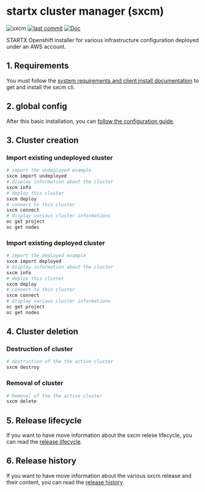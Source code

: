 # startx cluster manager (sxcm)

![sxcm](https://img.shields.io/badge/latest-v0.1.1-blue.svg) [![last commit](https://img.shields.io/github/last-commit/startxfr/sxcm.svg)](https://github.com/startxfr/sxcm) [![Doc](https://readthedocs.org/projects/sxcm/badge)](https://sxcm.readthedocs.io)

STARTX Openshift installer for various infrastructure configuration deployed under an AWS account.

## 1. Requirements

You must follow the [system requirements and client install documentation](1-requirements.md) to get and install the sxcm cli.

## 2. global config

After this basic installation, you can [follow the configuration guide](2-configure.md).

## 3. Cluster creation

### Import existing undeployed cluster

```bash
# import the undeployed example
sxcm import undeployed
# display information about the cluster 
sxcm info
# deploy this cluster
sxcm deploy
# connect to this cluster
sxcm connect
# display various cluster informations
oc get project
oc get nodes
```

### Import existing deployed cluster

```bash
# import the deployed example
sxcm import deployed
# display information about the cluster 
sxcm info
# deploy this cluster
sxcm deploy
# connect to this cluster
sxcm connect
# display various cluster informations
oc get project
oc get nodes
```

## 4. Cluster deletion

### Destruction of cluster

```bash
# destruction of the the active cluster
sxcm destroy
```

### Removal of cluster

```bash
# Removal of the the active cluster
sxcm delete
```

## 5. Release lifecycle

If you want to have move information about the sxcm relese lifecycle, you can read the [release lifecycle](5-release-lifecycle.md).

## 6. Release history

If you want to have move information about the various sxcm release and their content, you can read the [release history](6-release-history.md).
